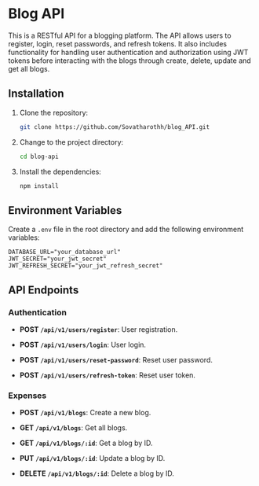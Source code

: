 # Blog API

This is a RESTful API for a blogging platform. The API allows users to register, login, reset passwords, and refresh tokens. It also includes functionality for handling user authentication and authorization using JWT tokens before interacting with the blogs through create, delete, update and get all blogs.


## Installation

1. Clone the repository:

    ```bash
    git clone https://github.com/Sovatharothh/blog_API.git
    ```

2. Change to the project directory:

    ```bash
    cd blog-api
    ```

3. Install the dependencies:

    ```bash
    npm install
    ```

## Environment Variables

Create a `.env` file in the root directory and add the following environment variables:

```plaintext
DATABASE_URL="your_database_url"
JWT_SECRET="your_jwt_secret"
JWT_REFRESH_SECRET="your_jwt_refresh_secret"

```



## API Endpoints

### Authentication

- **POST `/api/v1/users/register`**: User registration.
  
- **POST `/api/v1/users/login`**: User login.
  
- **POST `/api/v1/users/reset-password`**: Reset user password.

- **POST `/api/v1/users/refresh-token`**: Reset user token.
  
### Expenses

- **POST `/api/v1/blogs`**: Create a new blog.
  
- **GET `/api/v1/blogs`**: Get all blogs.
  
- **GET `/api/v1/blogs/:id`**: Get a blog by ID.
  
- **PUT `/api/v1/blogs/:id`**: Update a blog by ID.
  
- **DELETE `/api/v1/blogs/:id`**: Delete a blog by ID.